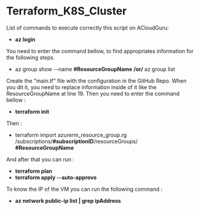 # Terraform_K8S_Cluster
List of commands to execute correctly this script on ACloudGuru:

 - **az login**

You need to enter the command bellow, to find appropriates information for the following steps.

 - az group show --name **#ResourceGroupName** **/or/** az group list
 
Create the "main.tf" file with the configuration in the GitHub Repo. When you dit it, you need to replace information inside of it like the ResourceGroupName at line 19. 
Then you need to enter the command bellow :

 - **terraform init**

Then :

 - terraform import azurerm_resource_group.rg
   /subscriptions/**#subscriptionID**/resourceGroups/
   **#ResourceGroupName**

And after that you can run : 

 - **terraform plan** 
 - **terraform apply --auto-approve**

To know the IP of the VM you can run the following command :
 - **az network public-ip list | grep ipAddress**

